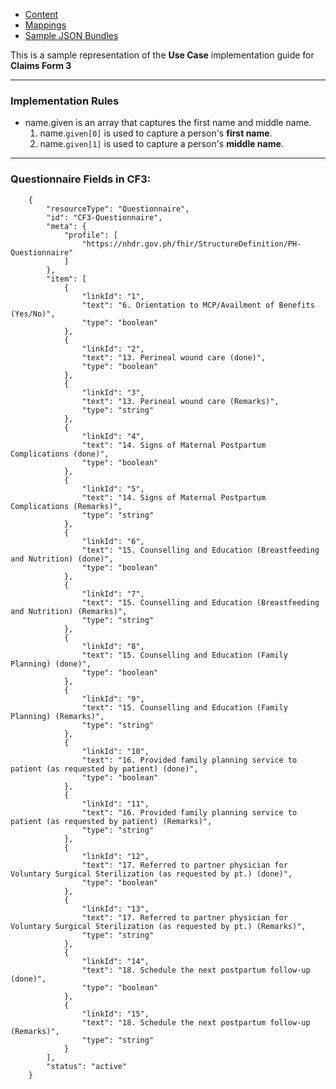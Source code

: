 <html>
    <style>table, thead, td{border:2px solid #ccc; border-collapse:collapse}</style>
    <ul class="nav nav-tabs">
        <li class="active"><a href="#">Content</a></li>
        <li><a href="CF3-mapping.html">Mappings</a></li>
        <li><a href="CF3-json.html">Sample JSON Bundles</a></li>
    </ul>
</html>

This is a sample representation of the **Use Case** implementation guide for **Claims Form 3**

---

### Implementation Rules

* name.given is an array that captures the first name and middle name.
    1. name.`given[0]` is used to capture a person's **first name**.
    1. name.`given[1]` is used to capture a person's **middle name**.

---

### Questionnaire Fields in CF3:

```
    {
        "resourceType": "Questionnaire",
        "id": "CF3-Questionnaire",
        "meta": {
            "profile": [
                "https://nhdr.gov.ph/fhir/StructureDefinition/PH-Questionnaire"
            ]
        },
        "item": [
            {
                "linkId": "1",
                "text": "6. Orientation to MCP/Availment of Benefits (Yes/No)",
                "type": "boolean"
            },
            {
                "linkId": "2",
                "text": "13. Perineal wound care (done)",
                "type": "boolean"
            },
            {
                "linkId": "3",
                "text": "13. Perineal wound care (Remarks)",
                "type": "string"
            },
            {
                "linkId": "4",
                "text": "14. Signs of Maternal Postpartum Complications (done)",
                "type": "boolean"
            },
            {
                "linkId": "5",
                "text": "14. Signs of Maternal Postpartum Complications (Remarks)",
                "type": "string"
            },
            {
                "linkId": "6",
                "text": "15. Counselling and Education (Breastfeeding and Nutrition) (done)",
                "type": "boolean"
            },
            {
                "linkId": "7",
                "text": "15. Counselling and Education (Breastfeeding and Nutrition) (Remarks)",
                "type": "string"
            },
            {
                "linkId": "8",
                "text": "15. Counselling and Education (Family Planning) (done)",
                "type": "boolean"
            },
            {
                "linkId": "9",
                "text": "15. Counselling and Education (Family Planning) (Remarks)",
                "type": "string"
            },
            {
                "linkId": "10",
                "text": "16. Provided family planning service to patient (as requested by patient) (done)",
                "type": "boolean"
            },
            {
                "linkId": "11",
                "text": "16. Provided family planning service to patient (as requested by patient) (Remarks)",
                "type": "string"
            },
            {
                "linkId": "12",
                "text": "17. Referred to partner physician for Voluntary Surgical Sterilization (as requested by pt.) (done)",
                "type": "boolean"
            },
            {
                "linkId": "13",
                "text": "17. Referred to partner physician for Voluntary Surgical Sterilization (as requested by pt.) (Remarks)",
                "type": "string"
            },
            {
                "linkId": "14",
                "text": "18. Schedule the next postpartum follow-up (done)",
                "type": "boolean"
            },
            {
                "linkId": "15",
                "text": "18. Schedule the next postpartum follow-up (Remarks)",
                "type": "string"
            }
        ],
        "status": "active"
    }

```
